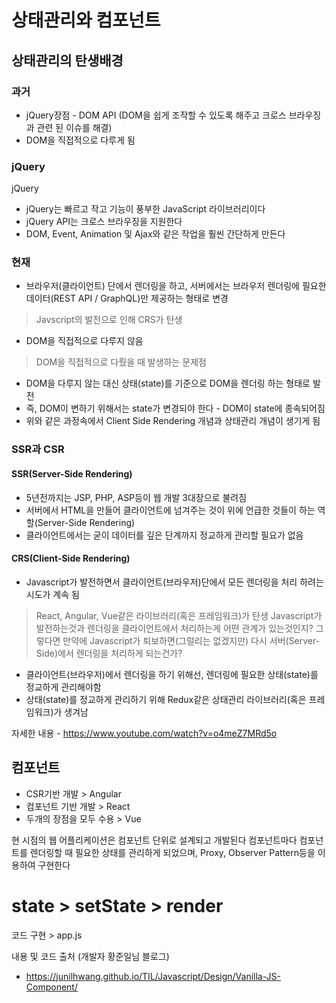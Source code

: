 # 상태관리와 컴포넌트

## 상태관리의 탄생배경

### 과거
- jQuery장점 - DOM API (DOM을 쉽게 조작할 수 있도록 해주고 크로스 브라우징과 관련 된 이슈를 해결)
- DOM을 직접적으로 다루게 됨

### jQuery
jQuery
- jQuery는 빠르고 작고 기능이 풍부한 JavaScript 라이브러리이다
- jQuery API는 크로스 브라우징을 지원한다
- DOM, Event, Animation 및 Ajax와 같은 작업을 훨씬 간단하게 만든다

### 현재
- 브라우저(클라이언트) 단에서 렌더링을 하고, 서버에서는 브라우저 렌더링에 필요한 데이터(REST API / GraphQL)만 제공하는 형태로 변경
> Javscript의 발전으로 인해 CRS가 탄생
- DOM을 직접적으로 다루지 않음
> DOM을 직접적으로 다뤘을 때 발생하는 문제점
- DOM을 다루지 않는 대신 상태(state)를 기준으로 DOM을 렌더링 하는 형태로 발전
- 즉, DOM이 변하기 위해서는 state가 변경되야 한다 - DOM이 state에 종속되어짐
- 위와 같은 과정속에서 Client Side Rendering 개념과 상태관리 개념이 생기게 됨

### SSR과 CSR
#### SSR(Server-Side Rendering)
- 5년전까지는 JSP, PHP, ASP등이 웹 개발 3대장으로 불려짐
- 서버에서 HTML을 만들어 클라이언트에 넘겨주는 것이 위에 언급한 것들이 하는 역할(Server-Side Rendering)
- 클라이언트에서는 굳이 데이터를 깊은 단계까지 정교하게 관리할 필요가 없음

#### CRS(Client-Side Rendering)
- Javascript가 발전하면서 클라이언트(브라우저)단에서 모든 렌더링을 처리 하려는 시도가 계속 됨
> React, Angular, Vue같은 라이브러리(혹은 프레임워크)가 탄생
> Javascript가 발전하는것과 렌더링을 클라이언트에서 처리하는게 어떤 관계가 있는것인지?
> 그렇다면 만약에 Javascript가 퇴보하면(그럴리는 없겠지만) 다시 서버(Server-Side)에서 렌더링을 처리하게 되는건가?
- 클라이언트(브라우저)에서 렌더링을 하기 위해선, 렌더링에 필요한 상태(state)를 정교하게 관리해야함
- 상태(state)를 정교하게 관리하기 위해 Redux같은 상태관리 라이브러리(혹은 프레임워크)가 생겨남

자세한 내용 - https://www.youtube.com/watch?v=o4meZ7MRd5o


## 컴포넌트
- CSR기반 개발 > Angular
- 컴포넌트 기반 개발 > React
- 두개의 장점을 모두 수용 > Vue

현 시점의 웹 어플리케이션은 컴포넌트 단위로 설계되고 개발된다
컴포넌트마다 컴포넌트를 렌더링할 때 필요한 상태를 관리하게 되었으며, Proxy, Observer Pattern등을 이용하여 구현한다

# state > setState > render
코드 구현 > app.js


내용 및 코드 출처 (개발자 황준일님 블로그)
- https://junilhwang.github.io/TIL/Javascript/Design/Vanilla-JS-Component/